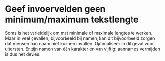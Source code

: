 # Geef invoervelden geen minimum/maximum tekstlengte

Soms is het verleidelijk om met minimale of maximale lengtes te werken. Maar in veel gevallen, bijvoorbeeld bij namen, kan dit bijvoorbeeld zorgen dat mensen hun naam niet kunnen invullen. Optimaliseer in dit geval voor uitersten. Er zijn namen van één karakter en van vijftig: aannames vermijden is dus het devies.
